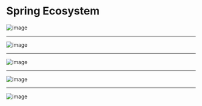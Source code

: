 # Spring Ecosystem


![image](https://i.pinimg.com/originals/eb/95/59/eb9559ad504e7ede8016114b579e334d.png)

<hr/>

![image](https://user-images.githubusercontent.com/72712095/116346071-ddfefd80-a7bf-11eb-9551-53f188c7f878.png)

<hr/>

![image](https://ordina-jworks.github.io/img/spring-ecosystem/spring-popular.png)

<hr/>

![image](https://fabiana2611.github.io/img/spring/spring-ecosystem.jpg)

<hr/>

![image](https://static.packt-cdn.com/products/9781783982387/graphics/2117_10_01.jpg)


